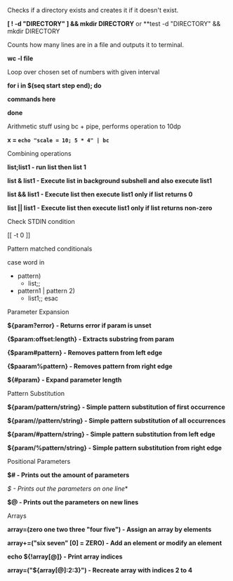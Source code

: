 Checks if a directory exists and creates it if it doesn't exist.

**[ ! -d "DIRECTORY" ] && mkdir DIRECTORY** or **test -d "DIRECTORY" && mkdir DIRECTORY

Counts how many lines are in a file and outputs it to terminal.

**wc -l file**

Loop over chosen set of numbers with given interval

**for i in $(seq start step end); do**

**commands here**

**done**

Arithmetic stuff using bc + pipe, performs operation to 10dp

**x = `echo "scale = 10; 5 * 4" | bc`**

Combining operations

**list;list1 - run list then list 1**

**list & list1 - Execute list in background subshell and also execute list1**

**list && list1 - Execute list then execute list1 only if list returns 0**

**list || list1 - Execute list then execute list1 only if list returns non-zero**

Check STDIN condition

[[ -t 0 ]]

Pattern matched conditionals

case word in
  * pattern)
    * list;;
  * pattern1 | pattern 2)
    * list1;;
esac

Parameter Expansion

**${param?error} - Returns error if param is unset**

**{$param:offset:length} - Extracts substring from param**

**{$param#pattern} - Removes pattern from left edge**

**{$paaram%pattern} - Removes pattern from right edge**

**${#param} - Expand parameter length**

Pattern Substitution

**${param/pattern/string} - Simple pattern substitution of first occurrence**

**${param//pattern/string} - Simple pattern substitution of all occurrences**

**${param/#pattern/string} - Simple pattern substitution from left edge**

**${param/%pattern/string} - Simple pattern substitution from right edge**

Positional Parameters

**$# - Prints out the amount of parameters**

**$* - Prints out the parameters on one line**

**$@ - Prints out the parameters on new lines**

Arrays

**array=(zero one two three "four five") - Assign an array by elements**

**array+=("six seven" [0] = ZERO) - Add an element or modify an element**

**echo ${!array[@]} - Print array indices**

**array=("${array[@]:2:3}") - Recreate array with indices 2 to 4**





